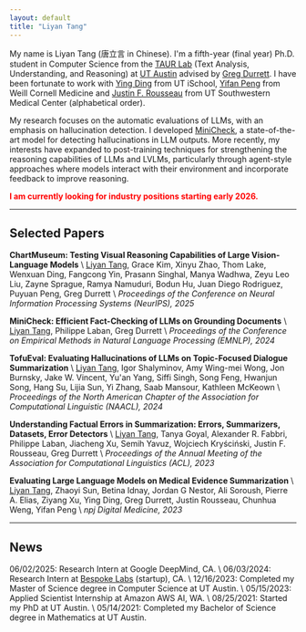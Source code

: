 ```yaml
---
layout: default
title: "Liyan Tang"
---
```


My name is Liyan Tang (唐立言 in Chinese). I'm a fifth-year (final year) Ph.D. student in Computer Science from the [TAUR Lab](https://taur.cs.utexas.edu) (Text Analysis, Understanding, and Reasoning) at [UT Austin](https://www.utexas.edu/) advised by [Greg Durrett](https://www.cs.utexas.edu/~gdurrett/). I have been fortunate to work with [Ying Ding](https://yingding.ischool.utexas.edu) from UT iSchool, [Yifan Peng](https://pengyifan.com) from Weill Cornell Medicine and [Justin F. Rousseau](https://dellmed.utexas.edu/directory/justin-rousseau) from UT Southwestern Medical Center (alphabetical order). 

My research focuses on the automatic evaluations of LLMs, with an emphasis on hallucination detection. I developed [MiniCheck](https://llm-aggrefact.github.io), a state-of-the-art model for detecting hallucinations in LLM outputs. More recently, my interests have expanded to post-training techniques for strengthening the reasoning capabilities of LLMs and LVLMs, particularly through agent-style approaches where models interact with their environment and incorporate feedback to improve reasoning.

<!-- I had a research internship at [Bespoke Labs](https://bespokelabs.ai) (startup) 2024-2025. Check out our SOTA fact-checking model [
Bespoke-MiniCheck-7B](https://huggingface.co/bespokelabs/Bespoke-MiniCheck-7B) on the [LLM-AggreFact leaderboard](https://llm-aggrefact.github.io) across 11 hulluciantion detection datasets and the real-time [demo](https://playground.bespokelabs.ai) based on my [MiniCheck paper](https://arxiv.org/pdf/2404.10774). -->

<span style="color: red; font-weight: bold;">I am currently looking for industry positions starting early 2026.</span>

---


## Selected Papers

<!-- <a href="https://arxiv.org/pdf/2505.13444"><img alt="Endpoint Badge" src="https://img.shields.io/endpoint?url=https://img.shields.io/endpoint?url=https%3A%2F%2Fapi.juleskreuer.eu%2Fcitation-badge.php%3Fshield%26doi%3D10.48550%2FarXiv.2505.13444&style=social&logo=googlescholar&logoSize=amg&label=Paper&labelColor=white&color=white" style="vertical-align: -4px;"></a> -->

**ChartMuseum: Testing Visual Reasoning Capabilities of Large Vision-Language Models** [<i class="fa-solid fa-file"></i>](https://arxiv.org/pdf/2505.13444) \\
<u>Liyan Tang</u>, Grace Kim, Xinyu Zhao, Thom Lake, Wenxuan Ding, Fangcong Yin, Prasann Singhal, Manya Wadhwa, Zeyu Leo Liu, Zayne Sprague, Ramya Namuduri, Bodun Hu, Juan Diego Rodriguez, Puyuan Peng, Greg Durrett \\
<em>Proceedings of the Conference on Neural Information Processing Systems (NeurIPS), 2025</em> 

**MiniCheck: Efficient Fact-Checking of LLMs on Grounding Documents** [<i class="fa-solid fa-file"></i>](https://aclanthology.org/2024.emnlp-main.499.pdf)\\
<u>Liyan Tang</u>, Philippe Laban, Greg Durrett \\
<em>Proceedings of the Conference on Empirical Methods in Natural Language Processing (EMNLP), 2024</em> 
<!-- <a href="https://aclanthology.org/2024.emnlp-main.499.pdf"><img alt="Endpoint Badge" src="https://img.shields.io/endpoint?url=https%3A%2F%2Fapi.juleskreuer.eu%2Fcitation-badge.php%3Fshield%26doi%3D10.48550%2FarXiv.2404.10774&style=social&logo=googlescholar&logoSize=amg&label=Paper&labelColor=white&color=white" style="vertical-align: -4px;"></a>\\ -->

**TofuEval: Evaluating Hallucinations of LLMs on Topic-Focused Dialogue Summarization** [<i class="fa-solid fa-file"></i>](https://aclanthology.org/2024.naacl-long.251.pdf)\\
<u>Liyan Tang</u>, Igor Shalyminov, Amy Wing-mei Wong, Jon Burnsky, Jake W. Vincent, Yu'an Yang, Siffi Singh, Song Feng, Hwanjun Song, Hang Su, Lijia Sun, Yi Zhang, Saab Mansour, Kathleen McKeown \\
<em>Proceedings of the North American Chapter of the Association for Computational Linguistic (NAACL), 2024</em>
<!-- <a href="https://aclanthology.org/2024.naacl-long.251.pdf"><img alt="Endpoint Badge" src="https://img.shields.io/endpoint?url=https%3A%2F%2Fapi.juleskreuer.eu%2Fcitation-badge.php%3Fshield%26doi%3D10.48550%2FarXiv.2402.13249&style=social&logo=googlescholar&logoSize=amg&label=Paper&labelColor=white&color=white" style="vertical-align: -4px;"></a> \\ -->


**Understanding Factual Errors in Summarization: Errors, Summarizers, Datasets, Error Detectors** [<i class="fa-solid fa-file"></i>](https://aclanthology.org/2023.acl-long.650.pdf)\\
<u>Liyan Tang</u>, Tanya Goyal, Alexander R. Fabbri, Philippe Laban, Jiacheng Xu, Semih Yavuz, Wojciech Kryściński, Justin F. Rousseau, Greg Durrett \\
<em>Proceedings of the Annual Meeting of the Association for Computational Linguistics (ACL), 2023</em>
<!-- <a href="https://aclanthology.org/2023.acl-long.650.pdf"><img alt="Endpoint Badge" src="https://img.shields.io/endpoint?url=https%3A%2F%2Fapi.juleskreuer.eu%2Fcitation-badge.php%3Fshield%26doi%3D10.48550%2FarXiv.2205.12854&style=social&logo=googlescholar&logoSize=amg&label=Paper&labelColor=white&color=white" style="vertical-align: -4px;"></a>\\ -->


**Evaluating Large Language Models on Medical Evidence Summarization** [<i class="fa-solid fa-file"></i>](https://www.nature.com/articles/s41746-023-00896-7.pdf)\\
<u>Liyan Tang</u>, Zhaoyi Sun, Betina Idnay, Jordan G Nestor, Ali Soroush, Pierre A. Elias, Ziyang Xu, Ying Ding, Greg Durrett, Justin Rousseau, Chunhua Weng, Yifan Peng \\
<em>npj Digital Medicine, 2023</em>
<!-- <a href="https://www.nature.com/articles/s41746-023-00896-7.pdf"><img alt="Endpoint Badge" src="https://img.shields.io/endpoint?url=https%3A%2F%2Fapi.juleskreuer.eu%2Fcitation-badge.php%3Fshield%26doi%3D10.1038%2Fs41746-023-00896-7&style=social&logo=googlescholar&logoSize=amg&label=Paper&labelColor=white&color=white" style="vertical-align: -4px;"></a> \\ -->

---

## News

06/02/2025: Research Intern at Google DeepMind, CA. \\
06/03/2024: Research Intern at [Bespoke Labs](https://bespokelabs.ai) (startup), CA. \\
12/16/2023: Completed my Master of Science degree in Computer Science at UT Austin. \\
05/15/2023: Applied Scientist Internship at Amazon AWS AI, WA. \\
08/25/2021: Started my PhD at UT Austin. \\
05/14/2021: Completed my Bachelor of Science degree in Mathematics at UT Austin.

